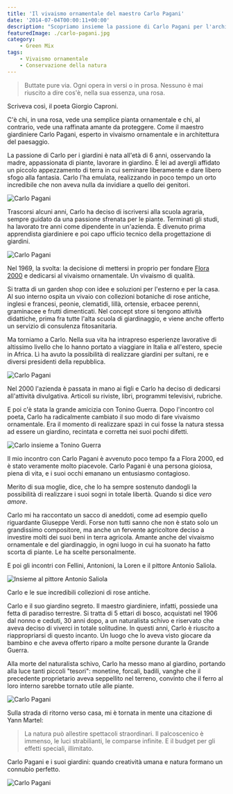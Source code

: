 ```yaml
---
title: 'Il vivaismo ornamentale del maestro Carlo Pagani'
date: '2014-07-04T00:00:11+00:00'
description: "Scopriamo insieme la passione di Carlo Pagani per l'architettura del paesaggio e il vivaismo ornamentale."
featuredImage: ./carlo-pagani.jpg
category:
    - Green Mix
tags:
    - Vivaismo ornamentale
    - Conservazione della natura
---
```


> Buttate pure via. Ogni opera in versi o in prosa. Nessuno è mai riuscito a dire cos'è, nella sua essenza, una rosa.

Scriveva così, il poeta Giorgio Caproni.

C'è chi, in una rosa, vede una semplice pianta ornamentale e chi, al contrario, vede una raffinata amante da proteggere. Come il maestro giardiniere Carlo Pagani, esperto in vivaismo ornamentale e in architettura del paesaggio.

La passione di Carlo per i giardini è nata all'età di 6 anni, osservando la madre, appassionata di piante, lavorare in giardino.
È lei ad avergli affidato un piccolo appezzamento di terra in cui seminare liberamente e dare libero sfogo alla fantasia.
Carlo l'ha emulata, realizzando in poco tempo un orto incredibile che non aveva nulla da invidiare a quello dei genitori.

![Carlo Pagani](./redazione.jpg)

Trascorsi alcuni anni, Carlo ha deciso di iscriversi alla scuola agraria, sempre guidato da una passione sfrenata per le piante.
Terminati gli studi, ha lavorato tre anni come dipendente in un'azienda. È divenuto prima apprendista giardiniere e poi capo ufficio tecnico della progettazione di giardini.

![Carlo Pagani](./mutabilis.jpg)

Nel 1969, la svolta: la decisione di mettersi in proprio per fondare [Flora 2000](http://flora2000.it) e dedicarsi al vivaismo ornamentale. Un vivaismo di qualità.

Si tratta di un garden shop con idee e soluzioni per l'esterno e per la casa. Al suo interno ospita un vivaio con collezioni botaniche di rose antiche, inglesi e francesi, peonie, clematidi, lillà, ortensie, erbacee perenni, graminacee e frutti dimenticati.
Nel concept store si tengono attività didattiche, prima fra tutte l'alta scuola di giardinaggio, e viene anche offerto un servizio di consulenza fitosanitaria.

Ma torniamo a Carlo. Nella sua vita ha intrapreso esperienze lavorative di altissimo livello che lo hanno portato a viaggiare in Italia e all'estero, specie in Africa. Lì ha avuto la possibilità di realizzare giardini per sultani, re e diversi presidenti della repubblica.

![Carlo Pagani](./william.jpg)

Nel 2000 l'azienda è passata in mano ai figli e Carlo ha deciso di dedicarsi all'attività divulgativa. Articoli su riviste, libri, programmi televisivi, rubriche.

E poi c'è stata la grande amicizia con Tonino Guerra. Dopo l'incontro col poeta, Carlo ha radicalmente cambiato il suo modo di fare vivaismo ornamentale.
Era il momento di realizzare spazi in cui fosse la natura stessa ad essere un giardino, recintata e corretta nei suoi pochi difetti.

![Carlo insieme a Tonino Guerra](./tonino-guerra.jpg)

Il mio incontro con Carlo Pagani è avvenuto poco tempo fa a Flora 2000, ed è stato veramente molto piacevole. Carlo Pagani è una persona gioiosa, piena di vita, e i suoi occhi emanano un entusiasmo contagioso.

Merito di sua moglie, dice, che lo ha sempre sostenuto dandogli la possibilità di realizzare i suoi sogni in totale libertà.
Quando si dice _vero amore_.

Carlo mi ha raccontato un sacco di aneddoti, come ad esempio quello riguardante Giuseppe Verdi.
Forse non tutti sanno che non è stato solo un grandissimo compositore, ma anche un fervente agricoltore deciso a investire molti dei suoi beni in terra agricola. Amante anche del vivaismo ornamentale e del giardinaggio, in ogni luogo in cui ha suonato ha fatto scorta di piante. Le ha scelte personalmente.

E poi gli incontri con Fellini, Antonioni, la Loren e il pittore Antonio Saliola.

![Insieme al pittore Antonio Saliola](./saliola.jpg)

Carlo e le sue incredibili collezioni di rose antiche.

Carlo e il suo giardino segreto. Il maestro giardiniere, infatti, possiede una fetta di paradiso terrestre.
Si tratta di 5 ettari di bosco, acquistati nel 1906 dal nonno e ceduti, 30 anni dopo, a un naturalista schivo e riservato che aveva deciso di viverci in totale solitudine.
In questi anni, Carlo è riuscito a riappropriarsi di questo incanto. Un luogo che lo aveva visto giocare da bambino e che aveva offerto riparo a molte persone durante la Grande Guerra.

Alla morte del naturalista schivo, Carlo ha messo mano al giardino, portando alla luce tanti piccoli "tesori": monetine, forcali, badili, vanghe che il precedente proprietario aveva seppellito nel terreno, convinto che il ferro al loro interno sarebbe tornato utile alle piante.

![Carlo Pagani](./carlo-nel-bosco.jpg)

Sulla strada di ritorno verso casa, mi è tornata in mente una citazione di Yann Martel:

> La natura può allestire spettacoli straordinari. Il palcoscenico è immenso, le luci strabilianti, le comparse infinite. E il budget per gli effetti speciali, illimitato.

Carlo Pagani e i suoi giardini: quando creatività umana e natura formano un connubio perfetto.

![Carlo Pagani](./carlo-con-foto-e-giornalista.jpg)
